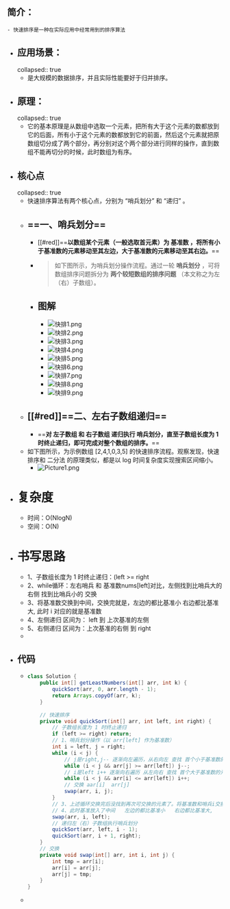 ## 简介：
	- 快速排序是一种在实际应用中经常用到的排序算法
- ## 应用场景：
  collapsed:: true
	- 是大规模的数据排序，并且实际性能要好于归并排序。
- ## 原理：
  collapsed:: true
	- 它的基本原理是从数组中选取一个元素，把所有大于这个元素的数都放到它的后面，所有小于这个元素的数都放到它的前面，然后这个元素就把原数组切分成了两个部分，再分别对这个两个部分进行同样的操作，直到数组不能再切分的时候，此时数组为有序。
- ## 核心点
  collapsed:: true
	- 快速排序算法有两个核心点，分别为 “哨兵划分” 和 “递归” 。
	- ## ==**一、哨兵划分**==
		- [[#red]]==**以数组某个元素（一般选取首元素）为 基准数 ，将所有小于基准数的元素移动至其左边，大于基准数的元素移动至其右边。**==
		- >如下图所示，为哨兵划分操作流程。通过一轮 **哨兵划分** ，可将数组排序问题拆分为 **两个较短数组的排序问题** （本文称之为左（右）子数组）。
		- ## 图解
			- ![快排1.png](../assets/快排1_1686392509241_0.png)
			- ![快排2.png](../assets/快排2_1686392503891_0.png)
			- ![快排3.png](../assets/快排3_1686392497838_0.png)
			- ![快排4.png](../assets/快排4_1686392492144_0.png)
			- ![快排5.png](../assets/快排5_1686392484899_0.png)
			- ![快排6.png](../assets/快排6_1686392478154_0.png)
			- ![快排7.png](../assets/快排7_1686392470521_0.png)
			- ![快排8.png](../assets/快排8_1686392462951_0.png)
			- ![快排9.png](../assets/快排9_1686392448911_0.png)
	- ## [[#red]]==**二、左右子数组递归**==
		- ==**对 左子数组 和 右子数组 递归执行 哨兵划分，直至子数组长度为 1 时终止递归，即可完成对整个数组的排序。**==
	- 如下图所示，为示例数组 [2,4,1,0,3,5] 的快速排序流程。观察发现，快速排序和 二分法 的原理类似，都是以 log 时间复杂度实现搜索区间缩小。
		- ![Picture1.png](https://pic.leetcode-cn.com/1612615552-rifQwI-Picture1.png)
- # 复杂度
	- 时间：O(NlogN)
	- 空间：O(N)
- # 书写思路
	- 1、子数组长度为 1 时终止递归：(left >= right
	- 2、while循环：左右哨兵 和 基准数nums[left]对比，左侧找到比哨兵大的  右侧 找到比哨兵小的 交换
	- 3、将基准数交换到中间，交换完就是，左边的都比基准小   右边都比基准大, 此时 i 对应的就是基准数
	- 4、左侧递归 区间为： left 到 上次基准的左侧
	- 5、右侧递归 区间为：上次基准的右侧  到 right
	-
- ## 代码
	- ```java
	  class Solution {
	      public int[] getLeastNumbers(int[] arr, int k) {
	          quickSort(arr, 0, arr.length - 1);
	          return Arrays.copyOf(arr, k);
	      }
	    
	      // 快速排序
	      private void quickSort(int[] arr, int left, int right) {
	          // 子数组长度为 1 时终止递归
	          if (left >= right) return;
	          // 1、哨兵划分操作（以 arr[left] 作为基准数）
	          int i = left, j = right;
	          while (i < j) {
	              // j是right,j-- 逐渐向左遍历，从右向左 查找 首个小于基准数的元素，小于就退出循环
	              while (i < j && arr[j] >= arr[left]) j--;
	              // i是left i++ 逐渐向右遍历 从左向右 查找 首个大于基准数的元素，大于就退出循环
	              while (i < j && arr[i] <= arr[left]) i++;
	              // 交换 aar[i]  arr[j]
	              swap(arr, i, j);
	          }
	          // 3、上述循环交换完后没找到再次可交换的元素了。将基准数和哨兵i交换就是把，基准数放入合适位置了
	          // 4、此时基准放入了中间   左边的都比基准小   右边都比基准大,
	          swap(arr, i, left);
	          // 递归左（右）子数组执行哨兵划分
	          quickSort(arr, left, i - 1);
	          quickSort(arr, i + 1, right);
	      }
	      // 交换
	      private void swap(int[] arr, int i, int j) {
	          int tmp = arr[i];
	          arr[i] = arr[j];
	          arr[j] = tmp;
	      }
	  }
	  ```
	-